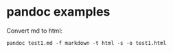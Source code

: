 # pandoc examples

Convert md to html:

```
pandoc test1.md -f markdown -t html -s -o test1.html
```
